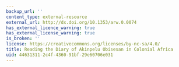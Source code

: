 ```yaml
---
backup_url: ''
content_type: external-resource
external_url: http://dx.doi.org/10.1353/arw.0.0074
has_external_licence_warning: true
has_external_license_warning: true
is_broken: ''
license: https://creativecommons.org/licenses/by-nc-sa/4.0/
title: Reading the Diary of Akinpelu Obisesan in Colonial Africa
uid: 44631311-2c4f-4360-91bf-29e60706e031
---
```

